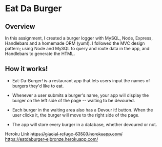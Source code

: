# Eat Da Burger

## Overview

In this assignment, I created a burger logger with MySQL, Node, Express, Handlebars and a homemade ORM (yum!). I followed the MVC design pattern; using Node and MySQL to query and route data in the app, and Handlebars to generate the HTML.

## How it works!

- Eat-Da-Burger! is a restaurant app that lets users input the names of burgers they'd like to eat.

- Whenever a user submits a burger's name, your app will display the burger on the left side of the page -- waiting to be devoured.

- Each burger in the waiting area also has a Devour it! button. When the user clicks it, the burger will move to the right side of the page.

- The app will store every burger in a database, whether devoured or not.

Heroku Link
~~https://glacial-refuge-63509.herokuapp.com/~~
https://eatdaburger-ejbronze.herokuapp.com/
